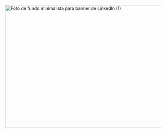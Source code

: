 <img width="1584" height="396" alt="Foto de fundo minimalista para banner de LinkedIn (1)" src="https://github.com/user-attachments/assets/f3b70914-6e04-4b35-8875-6388f98c285c" />

